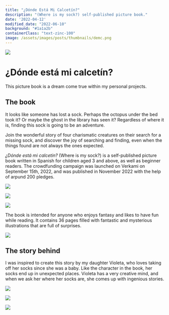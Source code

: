 ```yaml
---
title: "¿Dónde Está Mi Calcetín?"
description: "(Where is my sock?) self-published picture book."
date: '2022-04-12'
modified_date: "2022-06-10"
background: "#1a1a2b"
containerClass: "text-zinc-100"
image: /assets/images/posts/thumbnails/demc.png
---
```


![](/assets/images/posts/donde_esta_mi_calcetin/demc003.png)
# ¿Dónde está mi calcetín? 

This picture book is a dream come true within my personal projects.

## The book

It looks like someone has lost a sock. Perhaps the octopus under the bed took it? Or maybe the ghost in the library has seen it? Regardless of where it is, finding this sock is going to be an adventure.


Join the wonderful story of four charismatic creatures on their search for a missing sock, and discover the joy of searching and finding, even when the things found are not always the ones expected.


*¿Dónde está mi calcetín?* (Where is my sock?) is a self-published picture book written in Spanish for children aged 3 and above, as well as beginner readers. The crowdfunding campaign was launched on Verkami on September 15th, 2022, and was published in November 2022 with the help of arpund 200 pledges.

![](/assets/images/posts/donde_esta_mi_calcetin/demc008.png)

![](/assets/images/posts/donde_esta_mi_calcetin/demc007.png)

![](/assets/images/posts/donde_esta_mi_calcetin/demc002.png)

The book is intended for anyone who enjoys fantasy and likes to have fun while reading. It contains 36 pages filled with fantastic and mysterious illustrations that are full of surprises.

![](/assets/images/posts/donde_esta_mi_calcetin/demc004.png)

## The story behind

I was inspired to create this story by my daughter Violeta, who loves taking off her socks since she was a baby. Like the character in the book, her socks end up in unexpected places. Violeta has a very creative mind, and when we ask her where her socks are, she comes up with ingenious stories.

![](/assets/images/posts/donde_esta_mi_calcetin/demc005.png)

![](/assets/images/posts/donde_esta_mi_calcetin/demc006.png)

![](/assets/images/posts/donde_esta_mi_calcetin/calcetincover.png)